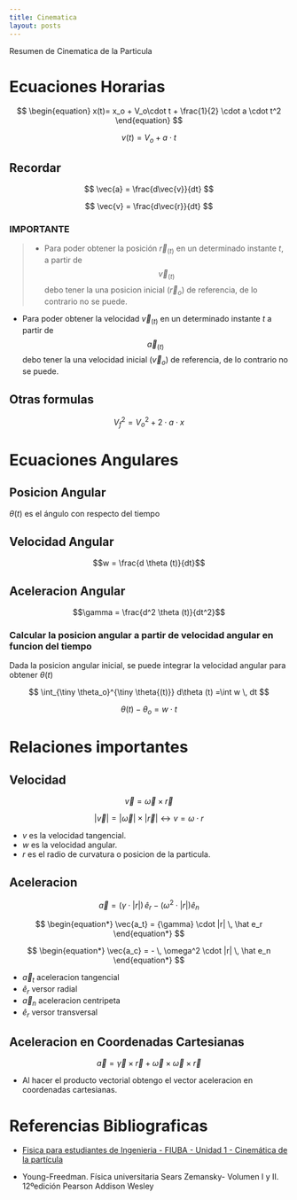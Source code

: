```yaml
---
title: Cinematica
layout: posts
---
```


Resumen de Cinematica de la Particula

# Ecuaciones Horarias

$$
\begin{equation}
    x(t)= x_o + V_o\cdot t + \frac{1}{2} \cdot a \cdot t^2
\end{equation}
$$

$$
\begin{equation}
    v(t)= V_o + a \cdot t 
\end{equation}
$$

## Recordar

$$
    \vec{a} = \frac{d\vec{v}}{dt}
$$

$$
    \vec{v} = \frac{d\vec{r}}{dt}
$$

### IMPORTANTE

> * Para poder obtener la posición $\vec{r}_{(t)}$ en un determinado instante $t$, a partir de $$\vec{v}_{(t)}$$ debo tener la una posicion inicial ($\vec{r}_o$) de referencia, de lo contrario no se puede.
- Para poder obtener la velocidad $\vec{v}_{(t)}$ en un determinado instante $t$ a partir de $$\vec{a}_{(t)}$$ debo tener la una velocidad inicial ($\vec{v}_o$) de referencia, de lo contrario no se puede.

## Otras formulas

$$
V_f^2 = V_o^2 + 2 \cdot a \cdot x
$$


# Ecuaciones Angulares

## Posicion Angular

$\theta (t)$ es el ángulo con respecto del tiempo

## Velocidad Angular

$$w = \frac{d \theta (t)}{dt}$$

## Aceleracion Angular

$$\gamma = \frac{d^2 \theta (t)}{dt^2}$$

### Calcular la posicion angular a partir de velocidad angular en funcion del tiempo

Dada la posicion angular inicial, se puede integrar la velocidad angular para obtener $\theta (t)$

$$
\int_{\tiny \theta_o}^{\tiny \theta{(t)}} d\theta (t) =\int w \, dt
$$

$$\theta (t) - \theta_o = w \cdot t$$


# Relaciones importantes

## Velocidad

$$\vec{v}= \vec{\omega} \times \vec{r}$$

$$|\vec{v}| = |\vec{\omega}| \times |\vec{r}| \longleftrightarrow v = \omega \cdot r$$

* $v$ es la velocidad tangencial.
* $w$ es la velocidad angular.
* $r$ es el radio de curvatura o posicion de la particula.

## Aceleracion

$$
\begin{equation*}
    \vec{a}= ({\gamma} \cdot |r|) \, \hat e_r - (\omega^2 \cdot |r|)\hat e_n
\end{equation*}
$$

$$
\begin{equation*}
    \vec{a_t} = {\gamma} \cdot |r| \, \hat e_r
\end{equation*}
$$

$$
\begin{equation*}
    \vec{a_c} = - \, \omega^2 \cdot |r| \, \hat e_n
\end{equation*} 
$$

* $\vec{a}_t$ aceleracion tangencial
* $\hat e_r$ versor radial 
* $\vec{a}_n$ aceleracion centripeta
* $\hat e_r$ versor transversal 


## Aceleracion en Coordenadas Cartesianas

$$\vec{a} = \vec{\gamma} \times \vec{r} + \vec{\omega} \times \vec{\omega} \times \vec{r}$$

* Al hacer el producto vectorial obtengo el vector aceleracion en coordenadas cartesianas.


# Referencias Bibliograficas

* [Fisica para estudiantes de Ingenieria - FIUBA - Unidad 1 - Cinemática de la partícula](https://campus.fi.uba.ar/pluginfile.php/342335/mod_resource/content/0/Unidad%201%20-%20Cinem%C3%A1tica%20de%20la%20part%C3%ADcula-2020.pdf)

* Young-Freedman. Física universitaria Sears Zemansky- Volumen I y II. 12ºedición Pearson Addison Wesley 